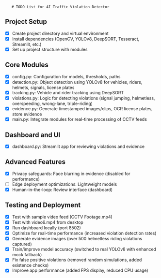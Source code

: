        # TODO List for AI Traffic Violation Detector

## Project Setup
- [x] Create project directory and virtual environment
- [x] Install dependencies (OpenCV, YOLOv8, DeepSORT, Tesseract, Streamlit, etc.)
- [x] Set up project structure with modules

## Core Modules
- [x] config.py: Configuration for models, thresholds, paths
- [x] detection.py: Object detection using YOLOv8 for vehicles, riders, helmets, signals, license plates
- [x] tracking.py: Vehicle and rider tracking using DeepSORT
- [x] violations.py: Logic for detecting violations (signal jumping, helmetless, overspeeding, wrong-lane, triple-riding)
- [x] evidence.py: Generate timestamped images/clips, OCR license plates, store evidence
- [x] main.py: Integrate modules for real-time processing of CCTV feeds

## Dashboard and UI
- [x] dashboard.py: Streamlit app for reviewing violations and evidence

## Advanced Features
- [x] Privacy safeguards: Face blurring in evidence (disabled for performance)
- [ ] Edge deployment optimizations: Lightweight models
- [x] Human-in-the-loop: Review interface (dashboard)

## Testing and Deployment
- [x] Test with sample video feed (CCTV Footage.mp4)
- [x] Test with video6.mp4 from desktop
- [x] Run dashboard locally (port 8502)
- [x] Optimize for real-time performance (increased violation detection rates)
- [x] Generate evidence images (over 500 helmetless riding violations captured)
- [x] Train/improve model accuracy (switched to real YOLOv8 with enhanced mock fallback)
- [x] Fix false positive violations (removed random simulations, added existence checks)
- [x] Improve app performance (added FPS display, reduced CPU usage)
